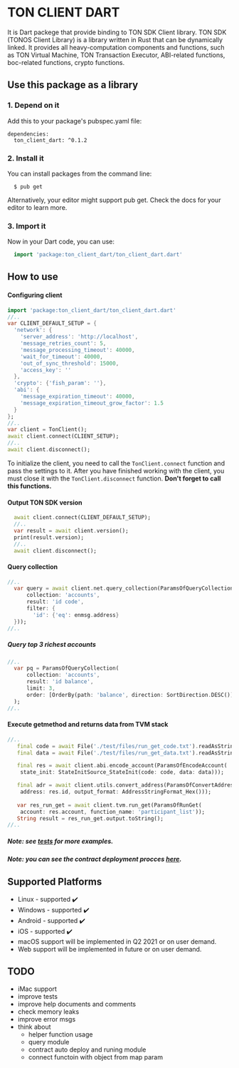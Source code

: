 # TON CLIENT DART
It is Dart packege that provide binding to TON SDK Client library. TON SDK (TONOS Client Library) is a library written in Rust that can be dynamically linked. It provides all heavy-computation components and functions, such as TON Virtual Machine, TON Transaction Executor, ABI-related functions, boc-related functions, crypto functions.

## Use this package as a library

### 1. Depend on it
Add this to your package's pubspec.yaml file:
```
dependencies:
  ton_client_dart: ^0.1.2
```

### 2. Install it
You can install packages from the command line:
```
  $ pub get
```
Alternatively, your editor might support pub get. Check the docs for your editor to learn more.

### 3. Import it
Now in your Dart code, you can use:
```dart
  import 'package:ton_client_dart/ton_client_dart.dart'
```

## How to use

#### Configuring client
```dart
import 'package:ton_client_dart/ton_client_dart.dart'
//..
var CLIENT_DEFAULT_SETUP = {
  'network': {
    'server_address': 'http://localhost',
    'message_retries_count': 5,
    'message_processing_timeout': 40000,
    'wait_for_timeout': 40000,
    'out_of_sync_threshold': 15000,
    'access_key': ''
  },
  'crypto': {'fish_param': ''},
  'abi': {
    'message_expiration_timeout': 40000,
    'message_expiration_timeout_grow_factor': 1.5
  }
};
//..
var client = TonClient();
await client.connect(CLIENT_SETUP);
//..
await client.disconnect();
```
To initialize the client, you need to call the `TonClient.connect` function and pass the settings to it. After you have finished working with the client, you must close it with the `TonClient.disconnect` function. **Don't forget to call this functions.**

#### Output TON SDK version
```dart
  await client.connect(CLIENT_DEFAULT_SETUP);
  //..
  var result = await client.version();
  print(result.version);
  //..
  await client.disconnect();
```
#### Query collection
```dart
//..
  var query = await client.net.query_collection(ParamsOfQueryCollection(
      collection: 'accounts',
      result: 'id code',
      filter: {
        'id': {'eq': enmsg.address}
  }));
//..
```
##### Query top 3 richest accounts
```dart
//..
  var pq = ParamsOfQueryCollection(
      collection: 'accounts',
      result: 'id balance',
      limit: 3,
      order: [OrderBy(path: 'balance', direction: SortDirection.DESC())]
  );
//..
```

#### Execute getmethod and returns data from TVM stack
```dart
//..
   final code = await File('./test/files/run_get_code.txt').readAsString();
   final data = await File('./test/files/run_get_data.txt').readAsString();

   final res = await client.abi.encode_account(ParamsOfEncodeAccount(
    state_init: StateInitSource_StateInit(code: code, data: data)));

   final adr = await client.utils.convert_address(ParamsOfConvertAddress(
    address: res.id, output_format: AddressStringFormat_Hex()));
   
   var res_run_get = await client.tvm.run_get(ParamsOfRunGet(
    account: res.account, function_name: 'participant_list'));
   String result = res_run_get.output.toString();
//..
```
##### Note: see [tests](test/) for more examples.
##### Note: you can see the contract deployment procces [here](test/src/processing_net_test.dart).


## Supported Platforms
- Linux - supported :heavy_check_mark:
- Windows - supported :heavy_check_mark:
- Android - supported :heavy_check_mark:
- iOS - supported :heavy_check_mark:
- macOS support will be implemented in Q2 2021 or on user demand.
- Web support will be implemented in future or on user demand.

## TODO
- iMac support
- improve tests
- improve help documents and comments
- check memory leaks
- improve error msgs
- think about
  - helper function usage
  - query module
  - contract auto deploy and runing module
  - connect functoin with object from map param
  
